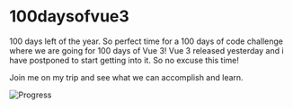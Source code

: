 # 100daysofvue3

100 days left of the year. So perfect time for a 100 days of code challenge where we are going for 100 days of Vue 3! Vue 3 released yesterday and i have postponed to start getting into it. So no excuse this time!

Join me on my trip and see what we can accomplish and learn.

![Progress](https://progress-bar.dev/2/)
